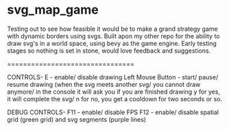 # svg_map_game
Testing out to see how feasible it would be to make a grand strategy game with dynamic borders using svgs.
Built apon my other repo for the ability to draw svg's in a world space, using bevy as the game engine.
Early testing stages so nothing is set in stone, would love feedback and suggestions.


================================

CONTROLS-
E - enable/ disable drawing
Left Mouse Button - start/ pause/ resume drawing
(when the svg meets another svg/ you cannot draw anymore/ in the console it will ask you if you are finished drawing y for yes, it will complete the svg/ n for no, you get a cooldown for two seconds or so.

DEBUG CONTROLS-
F11 - enable/ disable FPS
F12 - enable/ disable spatial grid (green grid) and svg segments (purple lines)
